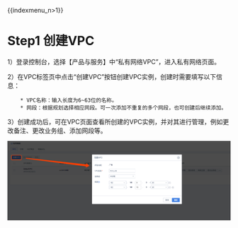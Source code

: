 {{indexmenu_n>1}}

# Step1 创建VPC

1）登录控制台，选择【产品与服务】中“私有网络VPC”，进入私有网络页面。

2）在VPC标签页中点击“创建VPC”按钮创建VPC实例，创建时需要填写以下信息：

``` 
    * VPC名称：输入长度为6~63位的名称。
    * 网段：根据规划选择相应网段。可一次添加不重复的多个网段，也可创建后继续添加。
```

3）创建成功后，可在VPC页面查看所创建的VPC实例，并对其进行管理，例如更改备注、更改业务组、添加网段等。

![image](/images/creat_vpc.png)
